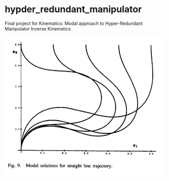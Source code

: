 # hypder_redundant_manipulator
Final project for Kinematics: Modal approach to Hyper-Redundant Manipulator Inverse Kinematics

![screenshot](modalsolutions.png)
